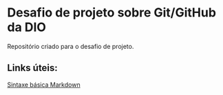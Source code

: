 # Desafio de projeto sobre Git/GitHub da DIO

Repositório criado para o desafio de projeto.

## Links úteis:
[Sintaxe básica Markdown](https://www.markdownguide.org/)
